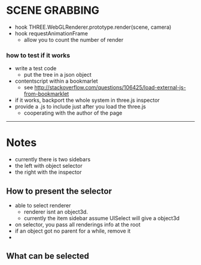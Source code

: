 # SCENE GRABBING
- hook THREE.WebGLRenderer.prototype.render(scene, camera)
- hook requestAnimationFrame
  - allow you to count the number of render


### how to test if it works
- write a test code
  - put the tree in a json object
- contentscript within a bookmarlet
  - see http://stackoverflow.com/questions/106425/load-external-js-from-bookmarklet
- if it works, backport the whole system in three.js inspector
- provide a .js to include just after you load the three.js
  - cooperating with the author of the page

---
# Notes
- currently there is two sidebars
- the left with object selector
- the right with the inspector

## How to present the selector
- able to select renderer
  - renderer isnt an object3d. 
  - currently the item sidebar assume UISelect will give a object3d
- on selector, you pass all renderings info at the root
- if an object got no parent for a while, remove it
- 

## What can be selected

